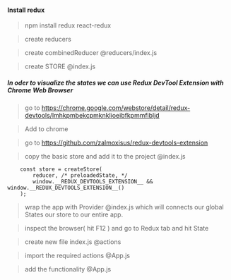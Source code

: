 
#### Install redux

> npm install redux react-redux

> create reducers

> create combinedReducer @reducers/index.js

> create STORE @index.js

##### In oder to visualize the states we can use Redux DevTool Extension with Chrome Web Browser

> go to https://chrome.google.com/webstore/detail/redux-devtools/lmhkpmbekcpmknklioeibfkpmmfibljd

> Add to chrome

> go to https://github.com/zalmoxisus/redux-devtools-extension

> copy the basic store and add it to the project @index.js

```
    const store = createStore(
        reducer, /* preloadedState, */
        window.__REDUX_DEVTOOLS_EXTENSION__ && window.__REDUX_DEVTOOLS_EXTENSION__()
    );

```
> wrap the app with Provider @index.js which will connects our global States our store to our entire app.

> inspect the browser( hit F12 ) and go to Redux tab and hit State

> create new file index.js @actions

> import the required actions @App.js

> add the functionality @App.js

